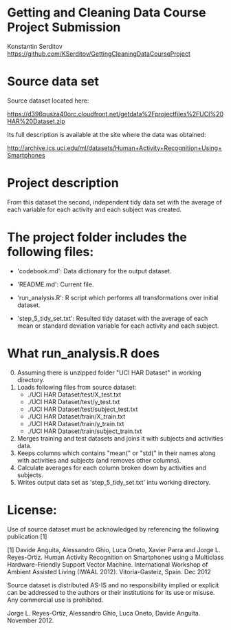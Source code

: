 Getting and Cleaning Data Course Project Submission
==================================================================
Konstantin Serditov
https://github.com/KSerditov/GettingCleaningDataCourseProject


Source data set
==================================================================

Source dataset located here:

https://d396qusza40orc.cloudfront.net/getdata%2Fprojectfiles%2FUCI%20HAR%20Dataset.zip 

Its full description is available at the site where the data was obtained: 

http://archive.ics.uci.edu/ml/datasets/Human+Activity+Recognition+Using+Smartphones 

Project description
==================================================================
From this dataset the second, independent tidy data set with the average of each variable for each activity and each subject was created.

The project folder includes the following files:
=========================================

- 'codebook.md': Data dictionary for the output dataset.

- 'README.md': Current file.

- 'run_analysis.R': R script which performs all transformations over initial dataset.

- 'step_5_tidy_set.txt': Resulted tidy dataset with the average of each mean or standard deviation variable for each activity and each subject.


What run_analysis.R does
=========================================
0. Assuming there is unzipped folder "UCI HAR Dataset" in working directory.
1. Loads following files from source dataset:
	- ./UCI HAR Dataset/test/X_test.txt
	- ./UCI HAR Dataset/test/y_test.txt
	- ./UCI HAR Dataset/test/subject_test.txt
	- ./UCI HAR Dataset/train/X_train.txt
	- ./UCI HAR Dataset/train/y_train.txt
	- ./UCI HAR Dataset/train/subject_train.txt
2. Merges training and test datasets and joins it with subjects and activities data.
3. Keeps columns which contains "mean(" or "std(" in their names along with activities and subjects (and removes other columns).
4. Calculate averages for each column broken down by activities and subjects.
5. Writes output data set as 'step_5_tidy_set.txt' intu working directory.

License:
========
Use of source dataset must be acknowledged by referencing the following publication [1] 

[1] Davide Anguita, Alessandro Ghio, Luca Oneto, Xavier Parra and Jorge L. Reyes-Ortiz. Human Activity Recognition on Smartphones using a Multiclass Hardware-Friendly Support Vector Machine. International Workshop of Ambient Assisted Living (IWAAL 2012). Vitoria-Gasteiz, Spain. Dec 2012

Source dataset is distributed AS-IS and no responsibility implied or explicit can be addressed to the authors or their institutions for its use or misuse. Any commercial use is prohibited.

Jorge L. Reyes-Ortiz, Alessandro Ghio, Luca Oneto, Davide Anguita. November 2012.
